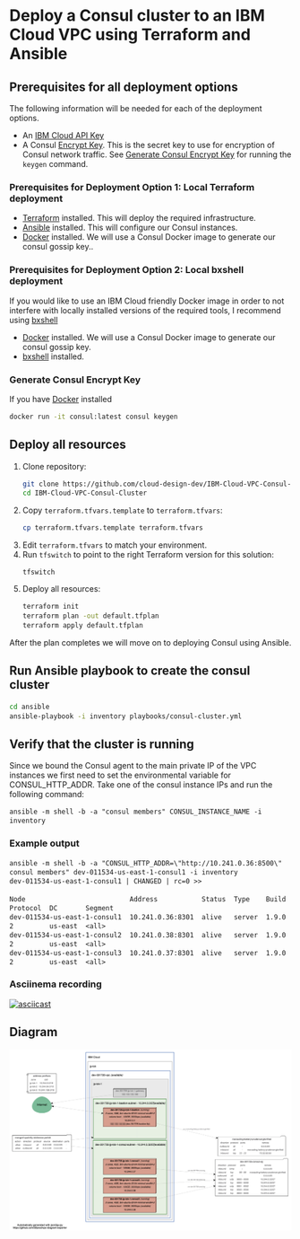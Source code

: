 # Deploy a Consul cluster to an IBM Cloud VPC using Terraform and Ansible

## Prerequisites for **all** deployment options
The following information will be needed for each of the deployment options.  

 - An [IBM Cloud API Key]()
 - A Consul [Encrypt Key](https://www.consul.io/docs/agent/options#_encrypt). This is the secret key to use for encryption of Consul network traffic. See [Generate Consul Encrypt Key](#generate-consul-encrypt-key) for running the `keygen` command.

### Prerequisites for Deployment Option 1: Local Terraform deployment

 - [Terraform]() installed. This will deploy the required infrastructure.
 - [Ansible]() installed. This will configure our Consul instances.  
 - [Docker]() installed. We will use a Consul Docker image to generate our consul gossip key..

### Prerequisites for Deployment Option 2: Local bxshell deployment 
If you would like to use an IBM Cloud friendly Docker image in order to not interfere with locally installed versions of the required tools, I recommend using [bxshell](https://github.com/l2fprod/bxshell)

 - [Docker]() installed. We will use a Consul Docker image to generate our consul gossip key.
 - [bxshell](https://github.com/l2fprod/bxshell#install) installed. 

### Generate Consul Encrypt Key
If you have [Docker]() installed

```sh
docker run -it consul:latest consul keygen
```

## Deploy all resources
1. Clone repository:
    ```sh
    git clone https://github.com/cloud-design-dev/IBM-Cloud-VPC-Consul-Cluster.git
    cd IBM-Cloud-VPC-Consul-Cluster
    ```
1. Copy `terraform.tfvars.template` to `terraform.tfvars`:
   ```sh
   cp terraform.tfvars.template terraform.tfvars
   ```
1. Edit `terraform.tfvars` to match your environment.
1. Run `tfswitch` to point to the right Terraform version for this solution:
   ```
   tfswitch
   ```
1. Deploy all resources:
   ```sh
   terraform init
   terraform plan -out default.tfplan 
   terraform apply default.tfplan
   ```

After the plan completes we will move on to deploying Consul using Ansible. 

## Run Ansible playbook to create the consul cluster
```sh
cd ansible 
ansible-playbook -i inventory playbooks/consul-cluster.yml
```

## Verify that the cluster is running
Since we bound the Consul agent to the main private IP of the VPC instances we first need to set the environmental variable for CONSUL_HTTP_ADDR. Take one of the consul instance IPs and run the following command:

```shell
ansible -m shell -b -a "consul members" CONSUL_INSTANCE_NAME -i inventory
```

### Example output
```shell
ansible -m shell -b -a "CONSUL_HTTP_ADDR=\"http://10.241.0.36:8500\" consul members" dev-011534-us-east-1-consul1 -i inventory
dev-011534-us-east-1-consul1 | CHANGED | rc=0 >>

Node                          Address           Status  Type    Build  Protocol  DC       Segment
dev-011534-us-east-1-consul1  10.241.0.36:8301  alive   server  1.9.0  2         us-east  <all>
dev-011534-us-east-1-consul2  10.241.0.38:8301  alive   server  1.9.0  2         us-east  <all>
dev-011534-us-east-1-consul3  10.241.0.37:8301  alive   server  1.9.0  2         us-east  <all>
```

### Asciinema recording 
[![asciicast](https://asciinema.org/a/376553.svg)](https://asciinema.org/a/376553)

## Diagram
![Deployment Diagram](consul-cluster-diagram.png)
